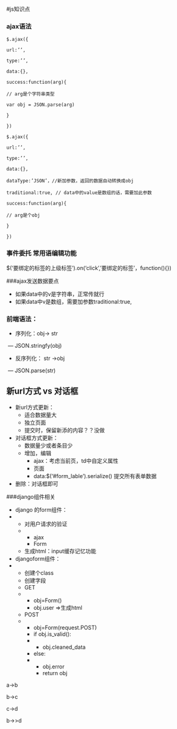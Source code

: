 #js知识点



### ajax语法	

```
$.ajax({

url:’’,

type:’’,

data:{},

success:function(arg){

// arg是个字符串类型

var obj = JSON.parse(arg)

}

})

$.ajax({

url:’’,

type:’’,

data:{},

dataType:’JSON’，//新加参数，返回的数据自动转换成obj

traditional:true, // data中的value是数组的话，需要加此参数

success:function(arg){

// arg是个obj

}

})
```



### 事件委托 常用语编辑功能

$(‘要绑定的标签的上级标签’).on(‘click’,’要绑定的标签’，function(){})

###ajax发送数据要点

- 如果data中的v是字符串，正常传就行
- 如果data中v是数组，需要加参数traditional:true,

### 前端语法：

- 序列化：obj-> str 

​    	— JSON.stringfy(obj)

- 反序列化： str ->obj

​       — JSON.parse(str)

## 新url方式 vs 对话框

- 新url方式更新：
  - 适合数据量大	
  - 独立页面
  - 提交时，保留新添的内容？？没做
- 对话框方式更新：
  - 数据量少或者条目少
  - 增加，编辑
    - ajax：考虑当前页，td中自定义属性
    - 页面
    - data:$(‘#form_lable’).serialize() 提交所有表单数据
- 删除：对话框即可

###django组件相关

-  django 的form组件：
- - 对用户请求的验证
  - - ajax
    - Form
  - 生成html：input缓存记忆功能
- djangoform组件：
- - 创建个class
  - 创建字段
  - GET
  - - obj=Form()
    - obj.user =>生成html
  - POST
  - - obj=Form(request.POST)
    - if obj.is_valid():
    - -  obj.cleaned_data
    - else:
    - - obj.error
      - return obj





a->b

b->c

c->d

b->>d






